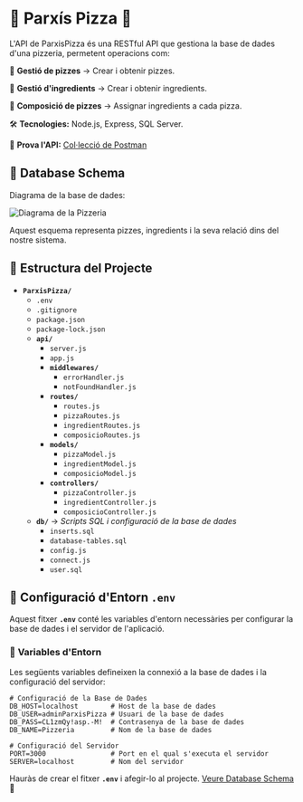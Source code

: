 # 🎲 Parxís Pizza 🍕

L'API de ParxisPizza és una RESTful API que gestiona la base de dades d'una pizzeria, permetent operacions com:

🔹 **Gestió de pizzes** → Crear i obtenir pizzes.

🔹 **Gestió d'ingredients** → Crear i obtenir ingredients.

🔹 **Composició de pizzes** → Assignar ingredients a cada pizza.

🛠️ **Tecnologies:** Node.js, Express, SQL Server.

🔗 **Prova l'API:** [Col·lecció de Postman](https://github.com/xbaubes/ParxisPizza/blob/main/ParxisPizza.postman_collection.json)

## 💾 Database Schema

Diagrama de la base de dades:

![Diagrama de la Pizzeria](https://github.com/xbaubes/BasesDeDades/wiki/SentenciesSQL/pizzeria.png)

Aquest esquema representa pizzes, ingredients i la seva relació dins del nostre sistema.

## 📂 Estructura del Projecte

- **`ParxisPizza/`**
  - `.env`
  - `.gitignore`
  - `package.json`
  - `package-lock.json`
  - **`api/`**
    - `server.js`
    - `app.js`
    - **`middlewares/`**
      - `errorHandler.js`
      - `notFoundHandler.js`
    - **`routes/`**
      - `routes.js`
      - `pizzaRoutes.js`
      - `ingredientRoutes.js`
      - `composicioRoutes.js`
    - **`models/`**
      - `pizzaModel.js`
      - `ingredientModel.js`
      - `composicioModel.js`
    - **`controllers/`**
      - `pizzaController.js`
      - `ingredientController.js`
      - `composicioController.js`
  - **`db/`** → *Scripts SQL i configuració de la base de dades*
    - `inserts.sql`
    - `database-tables.sql`
    - `config.js`
    - `connect.js`
    - `user.sql`

## 🔐 Configuració d'Entorn `.env`

Aquest fitxer **`.env`** conté les variables d'entorn necessàries per configurar la base de dades i el servidor de l'aplicació.

### 📌 **Variables d'Entorn**
Les següents variables defineixen la connexió a la base de dades i la configuració del servidor:

```env
# Configuració de la Base de Dades
DB_HOST=localhost        # Host de la base de dades
DB_USER=adminParxisPizza # Usuari de la base de dades
DB_PASS=CL1zmQy!asp.-M!  # Contrasenya de la base de dades
DB_NAME=Pizzeria         # Nom de la base de dades

# Configuració del Servidor
PORT=3000                # Port en el qual s'executa el servidor
SERVER=localhost         # Nom del servidor
```
Hauràs de crear el fitxer **`.env`** i afegir-lo al projecte. [Veure Database Schema](#-database-schema) 🚀

